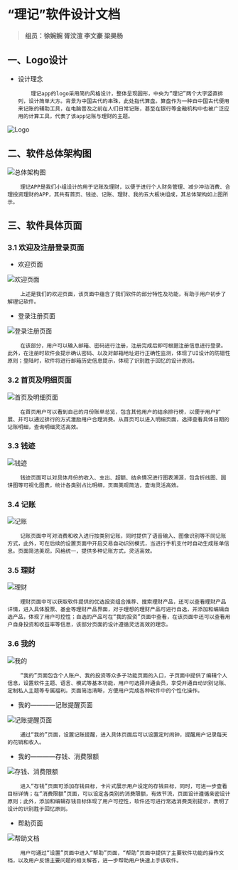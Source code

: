 # “理记”软件设计文档

> **组员：徐婉婉 胥汶渲 李文豪 梁昊杨**

## 一、Logo设计

- 设计理念

          理记app的logo采用简约风格设计，整体呈现圆形，中央为“理记”两个大字竖直排列，设计简单大方。背景为中国古代的串珠，此处指代算盘。算盘作为一种自中国古代便用来记账的辅助工具，在电脑普及之前在人们日常记账，甚至在银行等金融机构中也被广泛应用的计算工具，代表了该app记账与理财的主题。

![Logo](logo.jpg)

## 二、软件总体架构图
![总体架构图](total.png)

        理记APP是我们小组设计的用于记账及理财，以便于进行个人财务管理、减少冲动消费、合理投资理财的APP，其共有首页、钱迹、记账、理财、我的五大板块组成，其总体架构如上图所示。

## 三、软件具体页面

### 3.1 欢迎及注册登录页面

- 欢迎页面

![欢迎页面](huanying1.png)

        上述是我们的欢迎页面，该页面中蕴含了我们软件的部分特性及功能，有助于用户初步了解理记软件。

- 登录注册页面

![登录注册页面](Login.png)

        在该部分，用户可以输入邮箱、密码进行注册，注册完成后即可根据注册信息进行登录。此外，在注册时软件会提示确认密码、以及对邮箱地址进行正确性监测，体现了UI设计的防错性原则；登陆时，软件将进行邮箱历史信息提示，体现了识别胜于回忆的设计原则。

### 3.2 首页及明细页面

![首页及明细页面](HeadAndDetail.png)

        在首页用户可以看到自己的月份账单总览，包含其他用户的结余排行榜，以便于用户扩展、并可以通过排行的方式激励用户合理消费。从首页可以进入明细页面，选择查看具体日期的记账明细，查询明细灵活高效。


### 3.3 钱迹

![钱迹](Money.png)

        钱迹页面可以对具体月份的收入、支出、超额、结余情况进行图表溯源，包含折线图、圆饼图等可视化图表，统计各类别占比明细，页面美观简洁，查询灵活高效。

### 3.4 记账

![记账](account.png)

        记账页面中可对消费和收入进行按类别记账，同时提供了语音输入、图像识别等不同记账方式，此外，可在后续的设置页面中开启交易自动识别模式，当进行手机支付时自动生成账单信息。页面简洁美观，风格统一，提供多种记账方式，灵活高效。



### 3.5 理财 

![理财](Licai.png)

        理财页面中可以获取软件提供的优选投资组合推荐、搜索理财产品，还可以查看理财产品详情，进入具体股票、基金等理财产品界面，对于理想的理财产品可进行自选，并添加和编辑自选产品，体现了用户可控性；自选的产品可在“我的投资”页面中查看，在该页面中还可以查看用户自身投资和收益率等信息，该部分页面的设计遵循灵活高效的理念。

### 3.6 我的

![我的](Me.png)

        “我的”页面包含个人账户、我的投资等众多子功能页面的入口，子页面中提供了编辑个人信息，设置软件主题、语言、模式等基本功能，用户可选择开通会员，享受开通自动识别记账、定制私人主题等专属福利。页面简洁清晰，方便用户完成各种软件中的个性化操作。

- 我的————记账提醒页面

![记账提醒页面](Alarm.png)

        通过“我的”页面，设置记账提醒，进入具体页面后可以设置定时闹钟，提醒用户记录每天的花销和收入。

- 我的————存钱、消费限额

![存钱、消费限额](target.png)

        进入“存钱”页面可添加存钱目标，卡片式展示用户设定的存钱目标，同时，可进一步查看目标详情；在“消费限额”页面，可以设定各类别的消费限额，有效节流，页面设计遵循亲密设计原则；此外，添加和编辑存钱目标体现了用户可控性，软件还可进行常选消费类别提示，表明了设计的识别胜于回忆原则。

- 帮助页面

![帮助文档](help.png)

        用户可通过“设置”页面中进入“帮助”页面，“帮助”页面中提供了主要软件功能的操作文档，以及用户反馈主要问题的相关解答，进一步帮助用户快速上手该软件。













